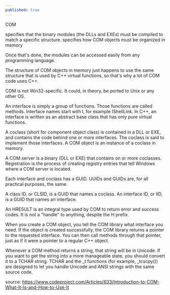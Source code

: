 ```yaml
---
published: true
---
```


COM 

specifies that the binary modules (the DLLs and EXEs) must be compiled to match a specific structure.
specifies how COM objects must be organized in memory

Once that's done, the modules can be accessed easily from any programming language.

The structure of COM objects in memory just happens to use the same structure that is used by C++ virtual functions, so that's why a lot of COM code uses C++. 

COM is not Win32-specific. It could, in theory, be ported to Unix or any other OS.

An interface is simply a group of functions. 
Those functions are called methods. 
Interface names start with I, for example IShellLink.
In C++, an interface is written as an abstract base class that has only pure virtual functions.

A coclass (short for component object class) is contained in a DLL or EXE, and contains the code behind one or more interfaces.
The coclass is said to implement those interfaces.
A COM object is an instance of a coclass in memory.

A COM server is a binary (DLL or EXE) that contains on or more coclasses.
Registration is the process of creating registry entries that tell Windows where a COM server is located.

Each interface and coclass has a GUID.
UUIDs and GUIDs are, for all practical purposes, the same.

A class ID, or CLSID, is a GUID that names a coclass.
An interface ID, or IID, is a GUID that names an interface.

An HRESULT is an integral type used by COM to return error and success codes. 
It is not a "handle" to anything, despite the H prefix.

When you create a COM object, you tell the COM library what interface you need. If the object is created successfully, the COM library returns a pointer to the requested interface. You can then call methods through that pointer, just as if it were a pointer to a regular C++ object.

Whenever a COM method returns a string, that string will be in Unicode.
If you want to get the string into a more manageable state, you should convert it to a TCHAR string.
TCHAR and the _t functions (for example, _tcscpy()) are designed to let you handle Unicode and ANSI strings with the same source code.

source: 
https://www.codeproject.com/Articles/633/Introduction-to-COM-What-It-Is-and-How-to-Use-It